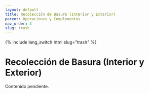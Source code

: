 ```yaml
---
layout: default
title: Recolección de Basura (Interior y Exterior)
parent: Operaciones y Complementos
nav_order: 3
slug: trash
---
```


{% include lang_switch.html slug="trash" %}

# Recolección de Basura (Interior y Exterior)

Contenido pendiente.
